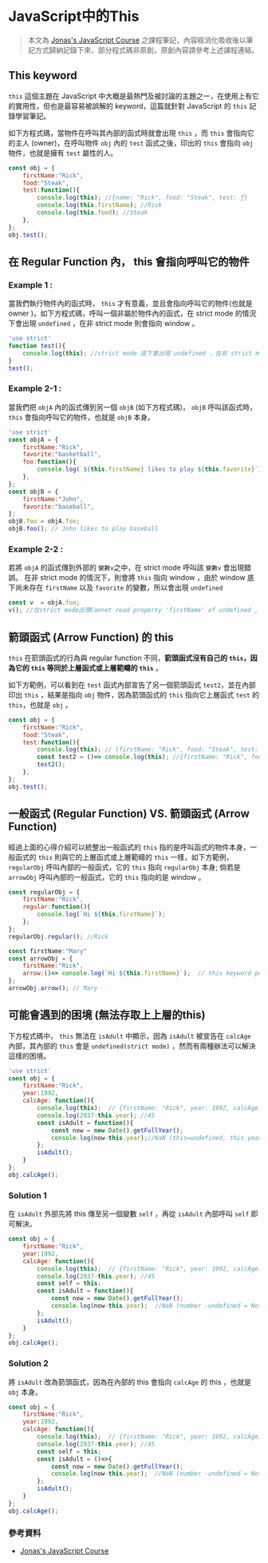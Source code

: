 # JavaScript中的This

> 本文為 [Jonas's JavaScript Course](https://www.udemy.com/course/the-complete-javascript-course/) 之課程筆記，內容經消化吸收後以筆記方式歸納記錄下來，部分程式碼非原創，原創內容請參考上述課程連結。

## This keyword

`this` 這個主題在 JavaScript 中大概是最熱門及被討論的主題之一，在使用上有它的實用性，但也是最容易被誤解的 keyword，這篇就針對 JavaScript 的 `this` 記錄學習筆記。  

 如下方程式碼，當物件在呼叫其內部的函式時就會出現 `this` ，而 `this` 會指向它的主人 (owner)，在呼叫物件 `obj` 內的 `test` 函式之後，印出的 `this` 會指向 `obj` 物件，也就是擁有 `test` 屬性的人。

```js
const obj = {
    firstName:"Rick",
    food:"Steak",
    test:function(){
        console.log(this); //{name: "Rick", food: "Steak", test: ƒ}
        console.log(this.firstName); //Rick
        console.log(this.food); //Steak
    },
};
obj.test();
```

## 在 Regular Function 內， this 會指向呼叫它的物件

### Example 1 : 

當我們執行物件內的函式時， `this` 才有意義，並且會指向呼叫它的物件(也就是 owner )，如下方程式碼，呼叫一個非屬於物件內的函式，在 strict mode 的情況下會出現 `undefined` ，在非 strict mode 則會指向 window 。

```js
'use strict'
function test(){
    console.log(this); //strict mode 底下會出現 undefined ，在非 strict mode 時， this 會指向 window
}
test();
```
### Example 2-1 : 

當我們把 `objA` 內的函式傳到另一個 `objB` (如下方程式碼)， `objB` 呼叫該函式時， `this` 會指向呼叫它的物件，也就是 `objB` 本身。

```js
'use strict'
const objA = {
    firstName:"Rick",
    favorite:"basketball",
    foo:function(){
        console.log(`${this.firstName} likes to play ${this.favorite}`);
    },
};
const objB = {
    firstName:"John",
    favorite:"baseball",
};
objB.foo = objA.foo;
objB.foo(); // John likes to play baseball

```

### Example 2-2 : 

若將 `objA` 的函式傳到外部的 `變數v`之中，在 strict mode 呼叫該 `變數v` 會出現錯誤。 在非 strict mode 的情況下，則會將 `this` 指向 window ，由於 window 底下尚未存在 `firstName` 以及 `favorite` 的變數，所以會出現 `undefined` 

```js
const v  = objA.foo;
v(); //在strict mode出現Cannot read property 'firstName' of undefined , 非strict mode則出現undefined likes to play undefined
```



## 箭頭函式 (Arrow Function) 的 this
`this` 在箭頭函式的行為與 regular function 不同，**箭頭函式沒有自己的 `this`，因為它的 `this` 等同於上層函式或上層範疇的 `this`** 。  

 如下方範例，可以看到在 `test` 函式內部宣告了另一個箭頭函式 `test2`，並在內部印出 `this` ，結果是指向 `obj` 物件，因為箭頭函式的 `this` 指向它上層函式 `test` 的 `this`，也就是 `obj` 。

```js
const obj = {
    firstName:"Rick",
    food:"Steak",
    test:function(){
        console.log(this); // {firstName: "Rick", food: "Steak", test: ƒ}
        const test2 = ()=> console.log(this); //{firstName: "Rick", food: "Steak", test: ƒ}
        test2();
    },
};
obj.test();
```

## 一般函式 (Regular Function) VS. 箭頭函式 (Arrow Function)

經過上面的心得介紹可以統整出一般函式的 `this` 指的是呼叫函式的物件本身，一般函式的 `this` 則與它的上層函式或上層範疇的 `this` 一樣，如下方範例， `regularObj` 呼叫內部的一般函式，它的 `this` 指向 `regularObj` 本身; 倘若是 `arrowObj` 呼叫內部的一般函式，它的 `this` 指向的是 window 。

```js
const regularObj = {
    firstName:"Rick",
    regular:function(){
        console.log(`Hi ${this.firstName}`);
    };
};
regularObj.regular(); //Rick

const firstName:"Mary"
const arrowObj = {
    firstName:"Rick",
    arrow:()=> console.log(`Hi ${this.firstName}`);  // this keyword point to window, window.firstName = Mary;
};
arrowObj.arrow(); // Mary
```

## 可能會遇到的困境 (無法存取上上層的this)


下方程式碼中， `this` 無法在 `isAdult` 中顯示，因為 `isAdult` 被宣告在 `calcAge` 內部，其內部的 `this` 會是 `undefined(strict mode)` ，然而有兩種辦法可以解決這樣的困境。


```js
'use strict'
const obj = {  
    firstName:"Rick",
    year:1992,
    calcAge: function(){
        console.log(this);  // {firstName: "Rick", year: 1992, calcAge: ƒ}
        console.log(2037-this.year); //45
        const isAdult = function(){
            const now = new Date().getFullYear();
            console.log(now-this.year);//NaN (this=undefined, this.year=undefined, number-undefined = NaN )
        };
        isAdult();
    }
};
obj.calcAge();
```
### Solution 1 
在 `isAdult` 外部先將 this 傳至另一個變數 `self` ，再從 `isAdult` 內部呼叫 `self` 即可解決。

```js
const obj = {  
    firstName:"Rick",
    year:1992,
    calcAge: function(){
        console.log(this);  // {firstName: "Rick", year: 1992, calcAge: ƒ}
        console.log(2037-this.year); //45
        const self = this;
        const isAdult = function(){
            const now = new Date().getFullYear();
            console.log(now-this.year);  //NaN (number -undefined = Not a Number )
        };
        isAdult();
    }
};
obj.calcAge();
```

### Solution 2
將 `isAdult` 改為箭頭函式，因為在內部的 this 會指向 `calcAge` 的 this ，也就是 `obj` 本身。

```js
const obj = {  
    firstName:"Rick",
    year:1992,
    calcAge: function(){
        console.log(this);  // {firstName: "Rick", year: 1992, calcAge: ƒ}
        console.log(2037-this.year); //45
        const self = this;
        const isAdult = ()=>{
            const now = new Date().getFullYear();
            console.log(now-this.year);  //NaN (number -undefined = Not a Number )
        };
        isAdult();
    }
};
obj.calcAge();
```
### 參考資料
* [Jonas's JavaScript Course](https://www.udemy.com/course/the-complete-javascript-course/)
